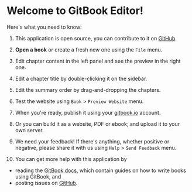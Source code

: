 # Welcome to GitBook Editor!

Here's what you need to know:

1. This application is open source, you can contribute to it on [GitHub](https://github.com/GitbookIO/editor).

2. **Open a book** or create a fresh new one using the `File` menu.

3. Edit chapter content in the left panel and see the preview in the right one.

4. Edit a chapter title by double-clicking it on the sidebar.

5. Edit the summary order by drag-and-dropping the chapters.

6. Test the website using `Book` > `Preview Website` menu.

7. When you're ready, publish it using your [gitbook.io](https://www.gitbook.io) account.

8. Or you can build it as a website, PDF or ebook; and upload it to your own server.

9. We need your feedback! If there's anything, whether positive or negative, please share it with us using `Help` > `Send Feedback` menu.

10. You can get more help with this application by

   * reading the [GitBook docs](https://github.com/GitbookIO/gitbook), which contain guides on how to write books using GitBook, and
   * posting issues on [GitHub](https://github.com/FriendCode/codebox/issues).
